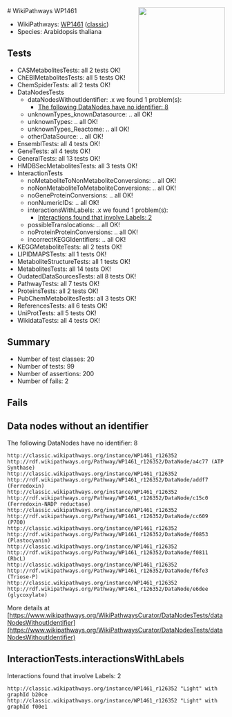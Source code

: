 <img style="float: right; width: 200px" src="https://upload.wikimedia.org/wikipedia/commons/thumb/8/83/Wplogo_with_text_500.png/640px-Wplogo_with_text_500.png" />
# WikiPathways WP1461

* WikiPathways: [WP1461](https://wikipathways.org/pathways/WP1461) ([classic](https://classic.wikipathways.org/instance/WP1461))
* Species: Arabidopsis thaliana
## Tests
* CASMetabolitesTests: all 2 tests OK!
* ChEBIMetabolitesTests: all 5 tests OK!
* ChemSpiderTests: all 2 tests OK!
* DataNodesTests
    * dataNodesWithoutIdentifier: .x we found 1 problem(s):
        * [The following DataNodes have no identifier: 8](#d2d32fa7)
    * unknownTypes_knownDatasource: .. all OK!
    * unknownTypes: .. all OK!
    * unknownTypes_Reactome: .. all OK!
    * otherDataSource: .. all OK!
* EnsemblTests: all 4 tests OK!
* GeneTests: all 4 tests OK!
* GeneralTests: all 13 tests OK!
* HMDBSecMetabolitesTests: all 3 tests OK!
* InteractionTests
    * noMetaboliteToNonMetaboliteConversions: .. all OK!
    * noNonMetaboliteToMetaboliteConversions: .. all OK!
    * noGeneProteinConversions: .. all OK!
    * nonNumericIDs: .. all OK!
    * interactionsWithLabels: .x we found 1 problem(s):
        * [Interactions found that involve Labels: 2](#630d2679)
    * possibleTranslocations: .. all OK!
    * noProteinProteinConversions: .. all OK!
    * incorrectKEGGIdentifiers: .. all OK!
* KEGGMetaboliteTests: all 2 tests OK!
* LIPIDMAPSTests: all 1 tests OK!
* MetaboliteStructureTests: all 1 tests OK!
* MetabolitesTests: all 14 tests OK!
* OudatedDataSourcesTests: all 8 tests OK!
* PathwayTests: all 7 tests OK!
* ProteinsTests: all 2 tests OK!
* PubChemMetabolitesTests: all 3 tests OK!
* ReferencesTests: all 6 tests OK!
* UniProtTests: all 5 tests OK!
* WikidataTests: all 4 tests OK!


## Summary

* Number of test classes: 20
* Number of tests: 99
* Number of assertions: 200
* Number of fails: 2

## Fails

<a name="d2d32fa7" />

## Data nodes without an identifier

The following DataNodes have no identifier: 8
```
http://classic.wikipathways.org/instance/WP1461_r126352 http://rdf.wikipathways.org/Pathway/WP1461_r126352/DataNode/a4c77 (ATP Synthase)
http://classic.wikipathways.org/instance/WP1461_r126352 http://rdf.wikipathways.org/Pathway/WP1461_r126352/DataNode/addf7 (Ferredoxin)
http://classic.wikipathways.org/instance/WP1461_r126352 http://rdf.wikipathways.org/Pathway/WP1461_r126352/DataNode/c15c0 (Ferredoxin-NADP reductase)
http://classic.wikipathways.org/instance/WP1461_r126352 http://rdf.wikipathways.org/Pathway/WP1461_r126352/DataNode/cc609 (P700)
http://classic.wikipathways.org/instance/WP1461_r126352 http://rdf.wikipathways.org/Pathway/WP1461_r126352/DataNode/f0853 (Plastocyanin)
http://classic.wikipathways.org/instance/WP1461_r126352 http://rdf.wikipathways.org/Pathway/WP1461_r126352/DataNode/f0811 (RbcL)
http://classic.wikipathways.org/instance/WP1461_r126352 http://rdf.wikipathways.org/Pathway/WP1461_r126352/DataNode/f6fe3 (Triose-P)
http://classic.wikipathways.org/instance/WP1461_r126352 http://rdf.wikipathways.org/Pathway/WP1461_r126352/DataNode/e6dee (glycoxylate)
```

More details at [https://www.wikipathways.org/WikiPathwaysCurator/DataNodesTests/dataNodesWithoutIdentifier](https://www.wikipathways.org/WikiPathwaysCurator/DataNodesTests/dataNodesWithoutIdentifier)

<a name="630d2679" />

## InteractionTests.interactionsWithLabels

Interactions found that involve Labels: 2
```
http://classic.wikipathways.org/instance/WP1461_r126352 "Light" with graphId b20ce
http://classic.wikipathways.org/instance/WP1461_r126352 "Light" with graphId f00e1
```

